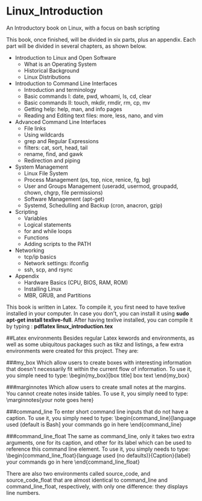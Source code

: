 # Linux_Introduction
An Introductory book on Linux, with a focus on bash scripting

This book, once finished, will be divided in six parts, plus an appendix. Each part will be divided in several chapters, as shown below.

* Introduction to Linux and Open Software
  * What is an Operating System
  * Historical Background
  * Linux Distributions
* Introduction to Command Line Interfaces 
  * Introduction and terminology
  * Basic commands I: date, pwd, whoami, ls, cd, clear
  * Basic commands II: touch, mkdir, rmdir, rm, cp, mv
  * Getting help: help, man, and info pages
  * Reading and Editing text files: more, less, nano, and vim
* Advanced Command Line Interfaces
  * File links
  * Using wildcards
  * grep and Regular Expressions
  * filters: cat, sort, head, tail
  * rename, find, and gawk
  * Redirection and piping
* System Management
  * Linux File System
  * Process Management (ps, top, nice, renice, fg, bg)
  * User and Groups Management (useradd, usermod, groupadd, chown, chgrp, file permissions)
  * Software Management (apt-get)
  * Systemd, Schedulling and Backup (cron, anacron, gzip)
* Scripting
  * Variables
  * Logical statements
  * for and while loops
  * Functions
  * Adding scripts to the PATH
* Networking
  * tcp/ip basics
  * Network settings: ifconfig
  * ssh, scp, and rsync
* Appendix
  * Hardware Basics (CPU, BIOS, RAM, ROM)
  * Installing Linux
  * MBR, GRUB, and Partitions

This book is written in Latex. To compile it, you first need to have texlive installed in your computer. In case you don't, you can install it using **sudo apt-get install texlive-full**. After having texlive installed, you can compile it by typing : **pdflatex linux_introduction.tex**

##Latex environments
Besides regular Latex kewords and environments, as well as some ubiquitous packages such as tikz and listings, a few extra environments were created for this project. They are:

###my_box
Which allow users to create boxes with interesting information that doesn't necessarily fit within the current flow of information. To use it, you simple need to type:
\begin{my_box}[box title]
box text
\end{my_box}

###marginnotes
Which allow users to create small notes at the margins. You cannot create notes inside tables. To use it, you simply need to type:
\marginnotes{your note goes here}

###command_line
To enter short command line inputs that do not have a caption. To use it, you simply need to type:
\begin{command_line}[language used (default is Bash]
your commands go in here
\end{command_line}

###command_line_float
The same as command_line, only it takes two extra arguments, one for its caption, and other for its label which can be used to reference this command line element. To use it, you simply needs to type:
\begin{command_line_float}{language used (no defaults)}{Caption}{label}
your commands go in here
\end{command_line_float}

There are also two environments called source_code, and source_code_float that are almost identical to command_line and command_line_float, respectively, with only one difference: they displays line numbers.
